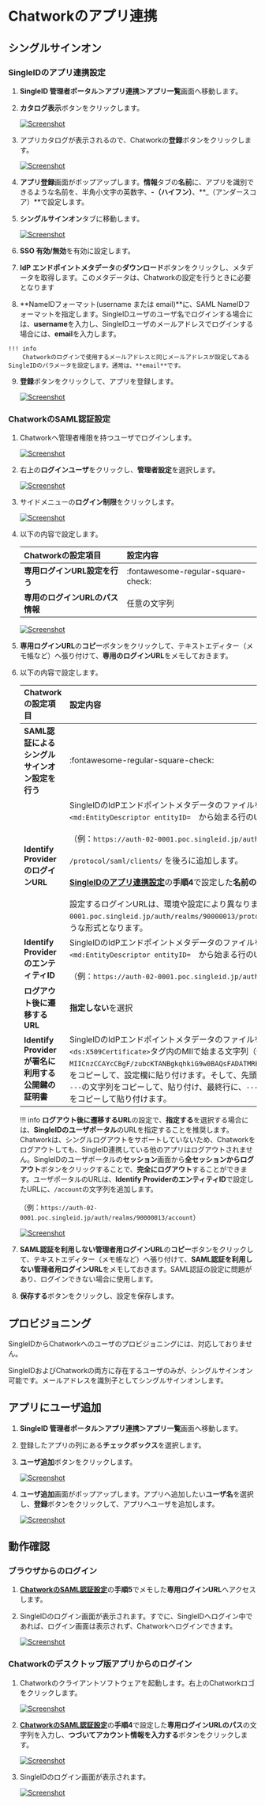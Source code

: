 # Chatworkのアプリ連携
## シングルサインオン
### SingleIDのアプリ連携設定
1. **SingleID 管理者ポータル＞アプリ連携＞アプリ一覧**画面へ移動します。
2. **カタログ表示**ボタンをクリックします。
    
    [![Screenshot](/images/2022-08-16_3-53-18.png)](/images/2022-08-16_3-53-18.png)

3. アプリカタログが表示されるので、Chatworkの**登録**ボタンをクリックします。
    
    [![Screenshot](/images/2022-11-14_20-18-33.png)](/images/2022-11-14_20-18-33.png)

4. **アプリ登録**画面がポップアップします。**情報**タブの**名前**に、アプリを識別できるような名前を、半角小文字の英数字、**-（ハイフン）**、**_（アンダースコア）**で設定します。
5. **シングルサインオン**タブに移動します。
    
    [![Screenshot](/images/2022-11-14_20-21-07.png)](/images/2022-11-14_20-21-07.png)

6. **SSO 有効/無効**を有効に設定します。
7. **IdP エンドポイントメタデータ**の**ダウンロード**ボタンをクリックし、メタデータを取得します。このメタデータは、Chatworkの設定を行うときに必要となります
8.   **NameIDフォーマット(username または email)**に、SAML NameIDフォーマットを指定します。SingleIDユーザのユーザ名でログインする場合には、**username**を入力し、SingleIDユーザのメールアドレスでログインする場合には、**email**を入力します。

    !!! info
        Chatworkのログインで使用するメールアドレスと同じメールアドレスが設定してあるSingleIDのパラメータを設定します。通常は、**email**です。

9.  **登録**ボタンをクリックして、アプリを登録します。
    
    [![Screenshot](/images/2022-11-14_20-27-52.png)](/images/2022-11-14_20-27-52.png)

### ChatworkのSAML認証設定
1. Chatworkへ管理者権限を持つユーザでログインします。
    
    [![Screenshot](/images/2022-11-14_20-31-01.png)](/images/2022-11-14_20-31-01.png)

2. 右上の**ログインユーザ**をクリックし、**管理者設定**を選択します。

    [![Screenshot](/images/2022-11-14_14-21-54.png)](/images/2022-11-14_14-21-54.png)

3. サイドメニューの**ログイン制限**をクリックします。

    [![Screenshot](/images/2022-11-14_14-20-42.png)](/images/2022-11-14_14-20-42.png)

4. 以下の内容で設定します。

    | **Chatworkの設定項目** | **設定内容** |
    | :--- | :--- |
    | **専用ログインURL設定を行う** | :fontawesome-regular-square-check: |
    | **専用のログインURLのパス情報** | 任意の文字列 |
 
    [![Screenshot](/images/2022-11-14_14-19-06.png)](/images/2022-11-14_14-19-06.png)

5. **専用ログインURL**の**コピー**ボタンをクリックして、テキストエディター（メモ帳など）へ張り付けて、**専用のログインURL**をメモしておきます。

6. 以下の内容で設定します。

    | **Chatworkの設定項目** | **設定内容** |
    | :--- | :--- |
    | **SAML認証によるシングルサインオン設定を行う** | :fontawesome-regular-square-check: |
    | **Identify ProviderのログインURL** | SingleIDのIdPエンドポイントメタデータのファイルを開きます。<br>`<md:EntityDescriptor entityID=`　から始まる行のURLを入力します。<br><br>（例：`https://auth-02-0001.poc.singleid.jp/auth/realms/90000013`）<br><br> `/protocol/saml/clients/` を後ろに追加します。<br><br>[**SingleIDのアプリ連携設定**](#singleidのアプリ連携設定)の**手順4**で設定した**名前の文字列**を後ろに追加します。<br><br> 設定するログインURLは、環境や設定により異なりますが、`https://auth-02-0001.poc.singleid.jp/auth/realms/90000013/protocol/saml/clients/chatwork`のような形式となります。|
    | **Identify ProviderのエンティティID** | SingleIDのIdPエンドポイントメタデータのファイルを開きます。<br>`<md:EntityDescriptor entityID=`　から始まる行のURLを入力します。<br><br>（例：`https://auth-02-0001.poc.singleid.jp/auth/realms/90000013`） |
    | **ログアウト後に遷移するURL** | **指定しない**を選択 |
    | **Identify Providerが署名に利用する公開鍵の証明書** | SingleIDのIdPエンドポイントメタデータのファイルを開きます。<br>`<ds:X509Certificate>`タグ内のMIIで始まる文字列（例：`MIICnzCCAYcCBgF/zubcKTANBgkqhkiG9w0BAQsFADATMREwDwYDVQQDDAg3MDAwMDA4MTA……..`）をコピーして、設定欄に貼り付けます。そして、先頭行に、`-----BEGIN CERTIFICATE-----`の文字列をコピーして、貼り付け、最終行に、`-----END CERTIFICATE-----`の文字列をコピーして貼り付けます。 |

    !!! info
        **ログアウト後に遷移するURL**の設定で、**指定する**を選択する場合には、**SingleIDのユーザポータル**のURLを指定することを推奨します。<br>
        Chatworkは、シングルログアウトをサポートしていないため、Chatworkをログアウトしても、SingleID連携している他のアプリはログアウトされません。SingleIDのユーザポータルの**セッション**画面から**全セッションからログアウト**ボタンをクリックすることで、**完全にログアウト**することができます。ユーザポータルのURLは、**Identify ProviderのエンティティID**で設定したURLに、`/account`の文字列を追加します。<br><br>（例：`https://auth-02-0001.poc.singleid.jp/auth/realms/90000013/account`）

    [![Screenshot](/images/2022-11-14_14-24-32.png)](/images/2022-11-14_14-24-32.png)

7. **SAML認証を利用しない管理者用ログインURL**の**コピー**ボタンをクリックして、テキストエディター（メモ帳など）へ張り付けて、**SAML認証を利用しない管理者用ログインURL**をメモしておきます。SAML認証の設定に問題があり、ログインできない場合に使用します。
8. **保存する**ボタンをクリックし、設定を保存します。

## プロビジョニング
SingleIDからChatworkへのユーザのプロビジョニングには、対応しておりません。

SingleIDおよびChatworkの両方に存在するユーザのみが、シングルサインオン可能です。メールアドレスを識別子としてシングルサインオンします。

## アプリにユーザ追加
1. **SingleID 管理者ポータル＞アプリ連携＞アプリ一覧**画面へ移動します。
2. 登録したアプリの列にある**チェックボックス**を選択します。
3. **ユーザ追加**ボタンをクリックします。
    
    [![Screenshot](/images/image-4.png)](/images/image-4.png)

4. **ユーザ追加**画面がポップアップします。アプリへ追加したい**ユーザ名**を選択し、**登録**ボタンをクリックして、アプリへユーザを追加します。
    
    [![Screenshot](/images/image-5.png)](/images/image-5.png)

## 動作確認
### ブラウザからのログイン
1. [**ChatworkのSAML認証設定**](#chatworkのsaml認証設定)の**手順5**でメモした**専用ログインURL**へアクセスします。
2. SingleIDのログイン画面が表示されます。すでに、SingleIDへログイン中であれば、ログイン画面は表示されず、Chatworkへログインできます。
    
    [![Screenshot](/images/image-7-1024x462.png)](/images/image-7-1024x462.png)

### Chatworkのデスクトップ版アプリからのログイン
1. Chatworkのクライアントソフトウェアを起動します。右上のChatworkロゴをクリックします。

    [![Screenshot](/images/2022-11-16_11-12-27.png)](/images/2022-11-16_11-12-27.png)

2. [**ChatworkのSAML認証設定**](#chatworkのsaml認証設定)の**手順4**で設定した**専用ログインURLのパス**の文字列を入力し、**つづいてアカウント情報を入力する**ボタンをクリックします。

    [![Screenshot](/images/2022-11-16_11-20-40.png)](/images/2022-11-16_11-20-40.png)

3. SingleIDのログイン画面が表示されます。
    
    [![Screenshot](/images/2022-11-16_11-21-43.png)](/images/2022-11-16_11-21-43.png)